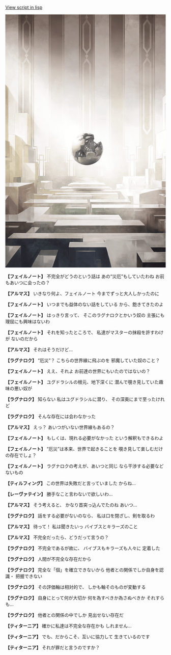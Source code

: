 [View script in lisp](../scripts/110160210.txt)

![abyss_room.png](../images/backgrounds/abyss_room.png)

**【フェイルノート】**
不完全がどうのという話は
あの“災厄”もしていたわね
お前もあいつに会ったの？

**【アルマス】**
いきなり何よ、フェイルノート
今までずっと大人しかったのに

**【フェイルノート】**
いつまでも益体のない話をしている
から、飽きてきたのよ

**【フェイルノート】**
はっきり言って、
そこのラグナロクとかいう奴の
主張にも理屈にも興味はないわ

**【フェイルノート】**
それを知ったところで、
私達がマスターの抹殺を許すわけが
ないのだから

**【アルマス】**
それはそうだけど…

**【ラグナロク】**
“厄災”？
こちらの世界線に飛ぶのを
邪魔していた奴のこと？

**【フェイルノート】**
ええ、それよ
お前達の世界にもいたのではないの？

**【フェイルノート】**
ユグドラシルの根元、地下深くに
潜んで覗き見していた趣味の悪い奴が

**【ラグナロク】**
知らない
私はユグドラシルに潜り、
その深奥にまで至ったけれど

**【ラグナロク】**
そんな存在には会わなかった

**【アルマス】**
えっ？
あいつがいない世界線もあるの？

**【フェイルノート】**
もしくは、現れる必要がなかった
という解釈もできるわよ

**【フェイルノート】**
“厄災”は本来、世界で起きることを
覗き見して楽しむだけの存在でしょ？

**【フェイルノート】**
ラグナロクの考えが、あいつと同じ
なら干渉する必要などないもの

**【ティルフィング】**
この世界は失敗だと言っていました
からね…

**【レーヴァテイン】**
勝手なこと言わないで欲しいわ…

**【アルマス】**
そう考えると、
かなり首突っ込んでたのね
あいつ…

**【ラグナロク】**
話をする必要がないのなら、
私は口を閉ざし、剣を取るわ

**【アルマス】**
待って！
私は聞きたいっ
バイブスとキラーズのこと

**【アルマス】**
不完全だったら、どうだって言うの？

**【ラグナロク】**
不完全であるが故に、
バイブスもキラーズも人々に
定着した

**【ラグナロク】**
人間が不完全な存在だから

**【ラグナロク】**
完全な「個」を確立できないから
他者との関係でしか自身を認識・
把握できない

**【ラグナロク】**
その評価軸は相対的で、
しかも軸そのものが変動する

**【ラグナロク】**
自身にとって何が大切か
何を為すべきか為さぬべきか
それすらも…

**【ラグナロク】**
他者との関係の中でしか
見出せない存在だ

**【ティターニア】**
確かに私達は不完全な存在かも
しれません…

**【ティターニア】**
でも、だからこそ、互いに協力して
生きているのです

**【ティターニア】**
それが罪だと言うのですか？
